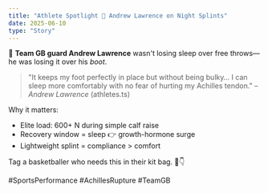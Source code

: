 ```yaml
---
title: "Athlete Spotlight 🎯 Andrew Lawrence on Night Splints"
date: 2025-06-10
type: "Story"
---
```


🏀 **Team GB guard Andrew Lawrence** wasn't losing sleep over free throws—he was losing it over his *boot*.

> "It keeps my foot perfectly in place but without being bulky… I can sleep more comfortably with no fear of hurting my Achilles tendon." – *Andrew Lawrence* (athletes.ts)

Why it matters:
- Elite load: 600+ N during simple calf raise
- Recovery window = sleep 👉 growth-hormone surge
- Lightweight splint = compliance > comfort

Tag a basketballer who needs this in their kit bag. 🏀👇

#SportsPerformance #AchillesRupture #TeamGB